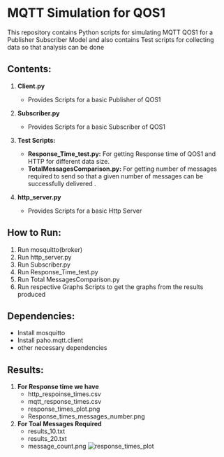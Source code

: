 # MQTT Simulation for QOS1

This repository contains Python scripts for simulating MQTT QOS1 for a Publisher Subscriber Model and also contains Test scripts for collecting data so that analysis can be done 
## Contents:

1. **Client.py**
   - Provides Scripts for a basic Publisher of QOS1

2. **Subscriber.py**
   - Provides Scripts for a basic Subscriber of QOS1

3. **Test Scripts:**
   - **Response_Time_test.py:** For getting Response time of QOS1 and HTTP for different data size.
   - **TotalMessagesComparison.py:** For getting number of messages required to send so that a given number of messages can be successfully delivered .
     
4. **http_server.py**
   - Provides Scripts for a basic Http Server
  

## How to Run:

1. Run mosquitto(broker)
2. Run http_server.py
3. Run Subscriber.py
4. Run Response_Time_test.py
5. Run Total MessagesComparison.py
6. Run respective Graphs Scripts to get the graphs from the results produced

## Dependencies:

-  Install mosquitto
-  Install paho.mqtt.client
-  other necessary dependencies

## Results:

  1. **For Response time we have**
     - http_respoinse_times.csv
     - mqtt_response_times.csv
     - response_times_plot.png
     - Response_times_messages_number.png
  2. **For Toal Messages Required**
     - results_10.txt
     - results_20.txt
     - message_count.png
![response_times_plot](https://github.com/jay-3101/CSN-341-Project_Group10/assets/114606348/7dd2c6dd-d566-4039-8c9c-473b05f1c238)

